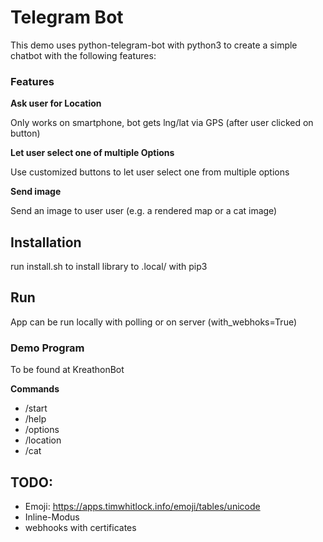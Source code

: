 # Telegram Bot

This demo uses python-telegram-bot with python3 to create a simple chatbot with the following features:

### Features

**Ask user for Location**

Only works on smartphone, bot gets lng/lat via GPS (after user clicked on button)


**Let user select one of multiple Options**

Use customized buttons to let user select one from multiple options

**Send image**

Send an image to user user (e.g. a rendered map or a cat image)


## Installation

run install.sh to install library to .local/ with pip3

## Run

App can be run locally with polling or on server (with_webhoks=True)



### Demo Program

To be found at KreathonBot

**Commands**

- /start
- /help
- /options
- /location
- /cat


## TODO:
- Emoji: https://apps.timwhitlock.info/emoji/tables/unicode
- Inline-Modus
- webhooks with certificates

        